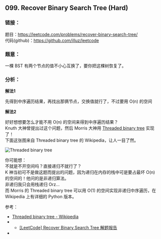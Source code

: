 ## 099. Recover Binary Search Tree (Hard)  
  
### **链接**：  
题目：https://leetcode.com/problems/recover-binary-search-tree/  
代码(github)：https://github.com/illuz/leetcode  
  
### **题意**：  
一棵 BST 有两个节点的值不小心互换了，要你把这棵树恢复了。  
  
### **分析**：  
  
**解法1**  
  
先得到中序遍历结果，再找出那俩节点，交换值就行了，不过要用 O(n) 的空间  
  
**解法2**  
  
好好想想要怎么才能不用 O(n) 的空间来得到中序遍历结果？  
Knuth 大神曾提出过这个问题，然后 Morris 大神用 [Threaded binary tree](http://en.wikipedia.org/wiki/Threaded_binary_tree) 实现了！  
下面这张图来自 Threaded binary tree 的 Wikipedia，让人一目了然。  
  
![Threaded binary tree](http://upload.wikimedia.org/wikipedia/commons/thumb/7/7a/Threaded_tree.svg/330px-Threaded_tree.svg.png)  
  
你可能想：  
不就是不开空间吗？直接递归不就行了？  
K 神当初可不是做这题而提出的问题，因为递归在内存的栈中可是要占最坏 O(n) 的空间的！他问的是非递归算法。  
非递归我只会用栈递归 Orz...  
而 Morris 的 Threaded binary tree 可以用 O(1) 的空间实现非递归中序遍历，在 Wikipedia 上有详细的 Python 版本。  
  
参考：  
  
- [Threaded binary tree - Wikipedia](http://en.wikipedia.org/wiki/Threaded_binary_tree)  
- - [[LeetCode] Recover Binary Search Tree 解题报告 ](http://fisherlei.blogspot.com/2012/12/leetcode-recover-binary-search-tree.html)  
-  
